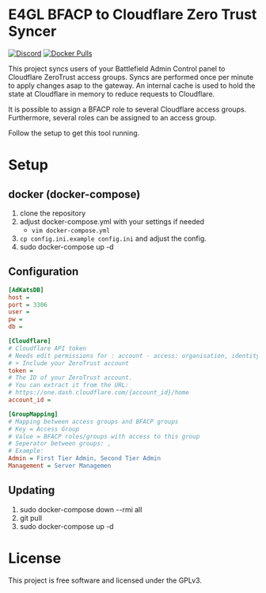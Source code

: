 # E4GL BFACP to Cloudflare Zero Trust Syncer
[![Discord](https://img.shields.io/discord/388757799875903489.svg?colorB=7289DA&label=Discord&logo=Discord&logoColor=7289DA&style=flat-square)](https://discord.e4gl.com/)
[![Docker Pulls](https://img.shields.io/docker/pulls/hedius/bfacpcloudflaresync.svg?style=flat-square)](https://hub.docker.com/r/hedius/bfacpcloudflaresync/)

This project syncs users of your Battlefield Admin Control panel
to Cloudflare ZeroTrust access groups. Syncs are performed once
per minute to apply changes asap to the gateway.
An internal cache is used to hold the state at Cloudflare
in memory to reduce requests to Cloudflare.

It is possible to assign a BFACP role to several
Cloudflare access groups.
Furthermore, several roles can be assigned to an
access group.

Follow the setup to get this tool running.

# Setup
## docker (docker-compose)
 1. clone the repository
 2. adjust docker-compose.yml with your settings if needed
    - `vim docker-compose.yml`
 3. `cp config.ini.example config.ini` and adjust the config.
 3. sudo docker-compose up -d

## Configuration
```ini
[AdKatsDB]
host =
port = 3306
user =
pw =
db =

[Cloudflare]
# Cloudflare API token
# Needs edit permissions for : account - access: organisation, identity providers and groups
# + Include your ZeroTrust account
token =
# The ID of your ZeroTrust account.
# You can extract it from the URL:
# https://one.dash.cloudflare.com/{account_id}/home
account_id =

[GroupMapping]
# Mapping between access groups and BFACP groups
# Key = Access Group
# Value = BFACP roles/groups with access to this group
# Seperator between groups: ,
# Example:
Admin = First Tier Admin, Second Tier Admin
Management = Server Managemen
```

## Updating
1. sudo docker-compose down --rmi all
2. git pull
3. sudo docker-compose up -d

# License

This project is free software and licensed under the GPLv3.
